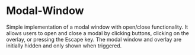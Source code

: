 # Modal-Window
Simple implementation of a modal window with open/close functionality. It allows users to open and close a modal by clicking buttons, clicking on the overlay, or pressing the Escape key. The modal window and overlay are initially hidden and only shown when triggered.
